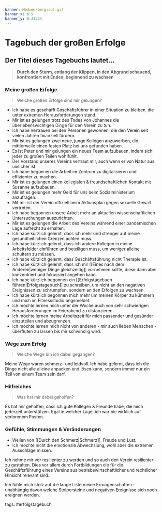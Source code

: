 ```yaml
---
banner: Medien/berglauf.gif
banner_x: 0.5
banner_y: 0.31334
---
```

# Tagebuch der großen Erfolge
## Der Titel dieses Tagebuchs lautet...
> **Durch den Sturm, entlang der Klippen, in den Abgrund schauend, konfrontiert mit Enden, beginnend zu wachsen**
### Meine großen Erfolge
> Welche großen Erfolge sind mir gelungen?

- Ich habe es geschafft Geschäftsführer in einer Situation zu bleiben,
die unter extremen Herausforderungen stand.
- Mir ist es gelungen trotz des Todes von Johannes die überlebenswichtigen Dinge für den Verein zu tun.
- Ich habe Vertrauen bei den Personen gewonnen, die den Verein seit vielen Jahren finanziell fördern.
- Mir ist es gelungen zwei neue, junge Kollegen anzuwerben, die mittlerweile einen festen Platz bei uns gefunden haben.
- Es ist Peter und mir gelungen ein neues Team aufzubauen, indem sich jeder zu großen Teilen wohlfühlt.
- Der Vorstand unseres Vereins vertraut mir, auch wenn er von Natur aus unsicher ist.
- Ich habe begonnen die Arbeit im Zentrum zu digitalisieren und effizienter zu machen.
- Mir ist es gelungen einen kollegialen & freundschaftlichen Kontakt mit Susanne aufzubauen.
- Mir ist es gelungen mehr Geld für uns beim Sozialministerium anzufragen.
- Mit mir ist der Verein offiziell beim Aktionsplan gegen sexuelle Gewalt vertreten.
- Ich habe begonnen unsere Arbeit mehr an aktuellen wissenschaftlichen Untersuchungen auszurichten.
- Mir ist es gelungen die Arbeit des Vereins während einer pandemischen Lage aufrecht zu erhalten.
- Ich habe kürzlich gelernt, dass ich mehr und strenger auf meine gesundheitlichen Grenzen achten muss.
- Ich habe kürzlich gelernt, dass ich andere Kollegen in meine Arbeitsfelder einführen und beteiligen muss, um weniger alleine schultern zu müssen.
- Ich habe kürzlich gelernt, dass Geschäftsführung nicht Therapie ist.
- Ich habe kürzlich gelernt, dass ich mir [[Eines nach dem Anderen|weniger Dinge gleichzeitig]] vornehmen sollte, diese dann aber konzentriert und fokussiert angehen kann.
- Ich habe kürzlich begonnen ein [[Erfolgstagebuch führen|Erfolgstagebuch]] zu schreiben, um nicht an den negativen Ereignissen zu schrumpfen, sondern an den Erfolgen zu wachsen.
- Ich habe kürzlich begonnen mich mehr um meinen Körper zu kümmern und mich im Fitnessstudio angemeldet.
- Ich möchte lernen mich unter der Woche auch von sehr schwierigen Herausforderungen im Feierabend zu distanzieren.
- Ich möchte lernen meine Arbeitszeit für mich passender und gesünder einzuteilen und abzugrenzen.
- Ich möchte lernen mich nicht von anderen - mir auch lieben Menschen - überfluten zu lassen bis mir schwindlig wird.
### Wege zum Erfolg
> Welche Wege bin ich dabei gegangen?

Meine Wege waren schmerz- und leidvoll.
Ich habe gelernt, dass ich die Dinge nicht alle alleine anpacken und lösen kann, sondern immer nur ein Teil von einem Team sein darf.

### Hilfreiches
> Was hat mir dabei geholfen?

Es hat mir geholfen, dass ich gute Kollegen & Freunde habe, die mich jederzeit unterstützen. Egal in welcher Lage, ich war nie wirklich auf verlorenem Posten.
### Gefühle, Stimmungen & Veränderungen
- Wellen von [[Durch den Schmerz|Schmerz]], Freude und Lust.
- Ich möchte nicht die emotionale Abwechslung, wohl aber die extremen Ausschläge missen.  

Ich nehme mir vor resilienter zu werden und so auch den Verein resilienter zu gestalten. Dies vor allem durch Fortbildungen die für die Geschäftsführung eines Vereins aus betriebswirtschaftlicher und rechtlicher Hinsicht relevant sind.

Ich fühle mich stolz auf die lange Liste meine Errungenschaften - unabhängig davon welche Stolpersteine und negativen Ereignisse sich noch ereignen werden.

tags: 
#erfolgstagebuch